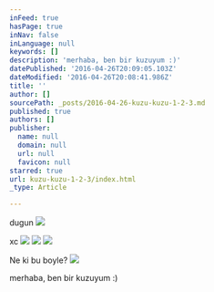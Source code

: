 ```yaml
---
inFeed: true
hasPage: true
inNav: false
inLanguage: null
keywords: []
description: 'merhaba, ben bir kuzuyum :)'
datePublished: '2016-04-26T20:09:05.103Z'
dateModified: '2016-04-26T20:08:41.986Z'
title: ''
author: []
sourcePath: _posts/2016-04-26-kuzu-kuzu-1-2-3.md
published: true
authors: []
publisher:
  name: null
  domain: null
  url: null
  favicon: null
starred: true
url: kuzu-kuzu-1-2-3/index.html
_type: Article

---
```

dugun
![](https://the-grid-user-content.s3-us-west-2.amazonaws.com/7a825410-4037-4d45-90f6-5ddfaa55bcac.jpg)

xc ![](https://the-grid-user-content.s3-us-west-2.amazonaws.com/add6716c-be16-49b9-a3fe-496afaf6befe.jpg)
![](https://the-grid-user-content.s3-us-west-2.amazonaws.com/bd404b00-e745-4009-ab1a-4b6a0f9b56e3.jpg)
![](https://the-grid-user-content.s3-us-west-2.amazonaws.com/87c565fd-3e2c-4774-82e2-bb9c728d779e.jpg)

Ne ki bu boyle?
![](https://the-grid-user-content.s3-us-west-2.amazonaws.com/208c8db8-9f25-4788-86da-a70ad3f3cdb7.jpg)

merhaba, ben bir kuzuyum :)